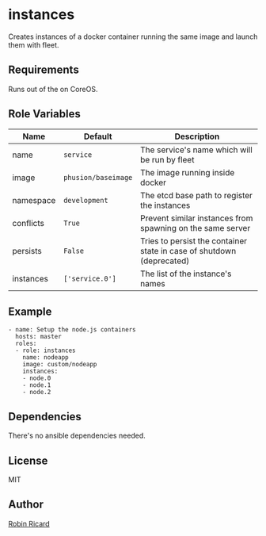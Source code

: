 instances
=========

Creates instances of a docker container running the same image and launch them with fleet.

Requirements
------------

Runs out of the on CoreOS.

Role Variables
--------------

| Name         | Default             | Description                                   |
|--------------|---------------------|-----------------------------------------------|
| name         | `service`           | The service's name which will be run by fleet |
| image        | `phusion/baseimage` | The image running inside docker               |
| namespace    | `development`       | The etcd base path to register the instances  |
| conflicts    | `True`              | Prevent similar instances from spawning on the same server |
| persists     | `False`             | Tries to persist the container state in case of shutdown (deprecated) |
| instances    | `['service.0']`     | The list of the instance's names              |

Example
-------

```
- name: Setup the node.js containers
  hosts: master
  roles:
  - role: instances
    name: nodeapp
    image: custom/nodeapp
    instances:
    - node.0
    - node.1
    - node.2
```

Dependencies
------------

There's no ansible dependencies needed.

License
-------

MIT

Author
------

[Robin Ricard](https://github.com/rricard/)

